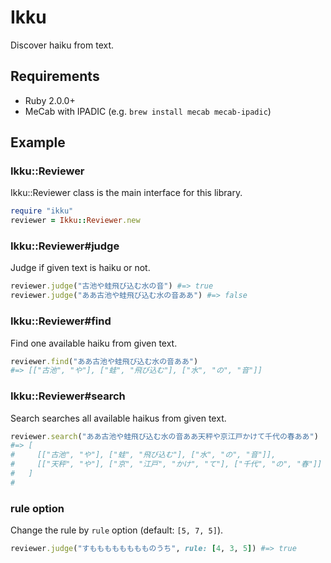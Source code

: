 # Ikku
Discover haiku from text.

## Requirements
- Ruby 2.0.0+
- MeCab with IPADIC (e.g. `brew install mecab mecab-ipadic`)

## Example
### Ikku::Reviewer
Ikku::Reviewer class is the main interface for this library.

```rb
require "ikku"
reviewer = Ikku::Reviewer.new
```

### Ikku::Reviewer#judge
Judge if given text is haiku or not.

```rb
reviewer.judge("古池や蛙飛び込む水の音") #=> true
reviewer.judge("ああ古池や蛙飛び込む水の音ああ") #=> false
```

### Ikku::Reviewer#find
Find one available haiku from given text.

```rb
reviewer.find("ああ古池や蛙飛び込む水の音ああ")
#=> [["古池", "や"], ["蛙", "飛び込む"], ["水", "の", "音"]]
```

### Ikku::Reviewer#search
Search searches all available haikus from given text.

```rb
reviewer.search("ああ古池や蛙飛び込む水の音ああ天秤や京江戸かけて千代の春ああ")
#=> [
#     [["古池", "や"], ["蛙", "飛び込む"], ["水", "の", "音"]],
#     [["天秤", "や"], ["京", "江戸", "かけ", "て"], ["千代", "の", "春"]]
#   ]
#
```

### rule option
Change the rule by `rule` option (default: `[5, 7, 5]`).

```rb
reviewer.judge("すもももももももものうち", rule: [4, 3, 5]) #=> true
```

